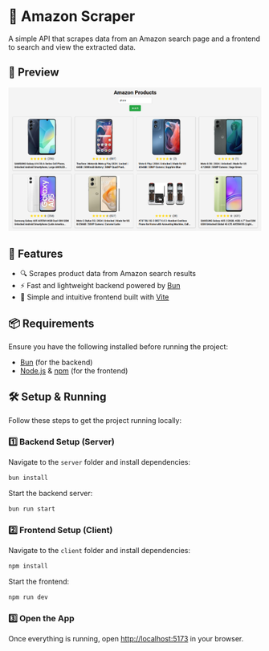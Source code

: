 # 🛒 Amazon Scraper

A simple API that scrapes data from an Amazon search page and a frontend to search and view the extracted data.

## 🚀 Preview

![Preview](./images/amazon-products-preview.png)

## 📌 Features

- 🔍 Scrapes product data from Amazon search results  
- ⚡ Fast and lightweight backend powered by [Bun](https://bun.sh/)  
- 🎨 Simple and intuitive frontend built with [Vite](https://vite.dev/)  

## 📦 Requirements

Ensure you have the following installed before running the project:

- [Bun](https://bun.sh/) (for the backend)  
- [Node.js](https://nodejs.org/en/download) & [npm](https://nodejs.org/en/download) (for the frontend)  

## 🛠️ Setup & Running

Follow these steps to get the project running locally:

### 1️⃣ Backend Setup (Server)

Navigate to the `server` folder and install dependencies:

```bash
bun install
```

Start the backend server:

```bash
bun run start
```

### 2️⃣ Frontend Setup (Client)

Navigate to the `client` folder and install dependencies:

```bash
npm install
```

Start the frontend:

```bash
npm run dev
```

### 3️⃣ Open the App

Once everything is running, open [http://localhost:5173](http://localhost:5173) in your browser.
